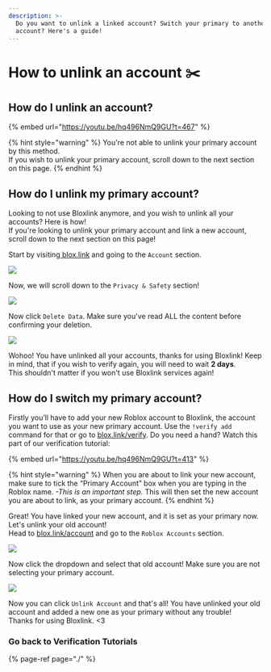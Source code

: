 ```yaml
---
description: >-
  Do you want to unlink a linked account? Switch your primary to another
  account? Here's a guide!
---
```


# How to unlink an account ✂️

## How do I unlink an account?

{% embed url="https://youtu.be/hq496NmQ9GU?t=467" %}

{% hint style="warning" %}
You're not able to unlink your primary account by this method.  
If you wish to unlink your primary account, scroll down to the next section on this page.
{% endhint %}

## How do I unlink my primary account?

Looking to not use Bloxlink anymore, and you wish to unlink all your accounts? Here is how!   
If you're looking to unlink your primary account and link a new account, scroll down to the next section on this page!

Start by visiting[ blox.link](https://blox.link) and going to the `Account` section.

![](https://dark.hates-this.place/f/NELpki.png)

Now, we will scroll down to the `Privacy & Safety` section! 

![](https://dark.hates-this.place/f/lsGL38.png)

Now click `Delete Data`. Make sure you've read ALL the content before confirming your deletion.

![](https://dark.hates-this.place/f/CgeMac.png)

Wohoo! You have unlinked all your accounts, thanks for using Bloxlink! Keep in mind, that if you wish to verify again, you will need to wait **2 days**.  
This shouldn't matter if you won't use Bloxlink services again!

## How do I switch my primary account?

 Firstly you’ll have to add your new Roblox account to Bloxlink, the account you want to use as your new primary account. Use the `!verify add` command for that or go to [blox.link/verify](https://blox.link/verify). Do you need a hand? Watch this part of our verification tutorial:

{% embed url="https://youtu.be/hq496NmQ9GU?t=413" %}

{% hint style="warning" %}
 When you are about to link your new account, make sure to tick the “Primary Account” box when you are typing in the Roblox name. _-This is an important step._ This will then set the new account you are about to link, as your primary account.
{% endhint %}

Great! You have linked your new account, and it is set as your primary now. Let's unlink your old account!  
Head to [blox.link/account](https://blox.link/account) and go to the `Roblox Accounts` section.

![](https://dark.hates-this.place/f/MiLhm1.png)

Now click the dropdown and select that old account! Make sure you are not selecting your primary account.

![](https://dark.hates-this.place/f/V1MPhS.png)

Now you can click `Unlink Account` and that's all! You have unlinked your old account and added a new one as your primary without any trouble!  
Thanks for using Bloxlink. &lt;3

### Go back to Verification Tutorials

{% page-ref page="./" %}

